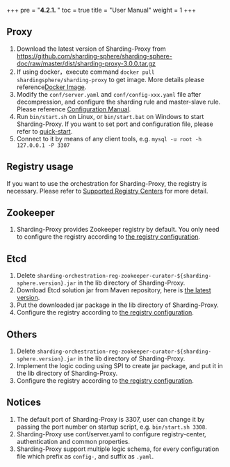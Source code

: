+++
pre = "<b>4.2.1. </b>"
toc = true
title = "User Manual"
weight = 1
+++

## Proxy

1. Download the latest version of Sharding-Proxy from https://github.com/sharding-sphere/sharding-sphere-doc/raw/master/dist/sharding-proxy-3.0.0.tar.gz
1. If using docker，execute command `docker pull shardingsphere/sharding-proxy` to get image. More details please reference[Docker Image](/en/manual/sharding-proxy/docker/).
1. Modify the `conf/server.yaml` and `conf/config-xxx.yaml` file after decompression, and configure the sharding rule and master-slave rule. Please reference [Configuration Manual](/en/manual/sharding-proxy/configuration/).
1. Run `bin/start.sh` on Linux, or `bin/start.bat` on Windows to start Sharding-Proxy. If you want to set port and configuration file, please refer to [quick-start](/en/quick-start/sharding-proxy-quick-start/).
1. Connect to it by means of any client tools, e.g. `mysql -u root -h 127.0.0.1 -P 3307`

## Registry usage

If you want to use the orchestration for Sharding-Proxy, the registry is necessary. Please refer to [Supported Registry Centers](/en/features/orchestration/supported-registry-repo/) for more detail.

## Zookeeper

1. Sharding-Proxy provides Zookeeper registry by default. You only need to configure the registry according to [the registry configuration](/en/manual/sharding-proxy/configuration/).

## Etcd

1. Delete `sharding-orchestration-reg-zookeeper-curator-${sharding-sphere.version}.jar` in the lib directory of Sharding-Proxy.
1. Download Etcd solution jar from Maven repository, here is [the latest version](http://central.maven.org/maven2/io/shardingsphere/sharding-orchestration-reg-etcd/).
1. Put the downloaded jar package in the lib directory of Sharding-Proxy.
1. Configure the registry according to [the registry configuration](/en/manual/sharding-proxy/configuration/).

## Others

1. Delete `sharding-orchestration-reg-zookeeper-curator-${sharding-sphere.version}.jar` in the lib directory of Sharding-Proxy.
1. Implement the logic coding using SPI to create jar package, and put it in the lib directory of Sharding-Proxy.
1. Configure the registry according to [the registry configuration](/en/manual/sharding-proxy/configuration/).

## Notices

1. The default port of Sharding-Proxy is 3307, user can change it by passing the port number on startup script, e.g. `bin/start.sh 3308`.
1. Sharding-Proxy use conf/server.yaml to configure registry-center, authentication and common properties.
1. Sharding-Proxy support multiple logic schema, for every configuration file which prefix as `config-`, and suffix as `.yaml`.
